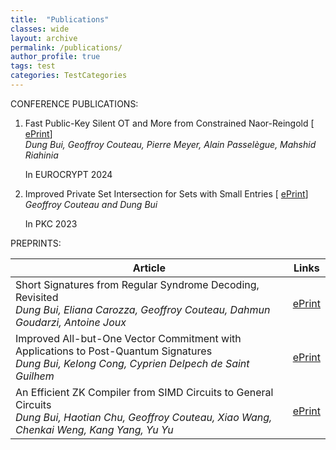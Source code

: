 ```yaml
---
title:  "Publications"
classes: wide
layout: archive
permalink: /publications/
author_profile: true
tags: test
categories: TestCategories
---
```

CONFERENCE PUBLICATIONS:

1. Fast Public-Key Silent OT and More from Constrained Naor-Reingold [ [ePrint](https://eprint.iacr.org/2024/178)]
   <br> *Dung Bui, Geoffroy Couteau, Pierre Meyer, Alain Passelègue, Mahshid Riahinia*
   
    In EUROCRYPT 2024
   
3. Improved Private Set Intersection for Sets with Small Entries [ [ePrint](https://eprint.iacr.org/2022/334.pdf)]
   <br> *Geoffroy Couteau and Dung Bui*
   
   In PKC 2023

PREPRINTS:

| Article                                        | Links |
|----------------------------------- | -------------|
| Short Signatures from Regular Syndrome Decoding, Revisited <br> *Dung Bui, Eliana Carozza, Geoffroy Couteau, Dahmun Goudarzi, Antoine Joux* | [ePrint](https://eprint.iacr.org/2024/252) |
| Improved All-but-One Vector Commitment with Applications to Post-Quantum Signatures <br> *Dung Bui, Kelong Cong, Cyprien Delpech de Saint Guilhem* | [ePrint](https://eprint.iacr.org/2024/097) |
|An Efficient ZK Compiler from SIMD Circuits to General Circuits <br> *Dung Bui, Haotian Chu, Geoffroy Couteau, Xiao Wang, Chenkai Weng, Kang Yang, Yu Yu* | [ePrint](https://eprint.iacr.org/2023/1610) |
